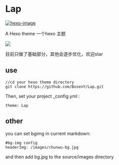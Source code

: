 # Lap


[![hexo-image]][hexo-url]

A Hexo theme
一个hexo 主题

![](http://owgraa3f3.bkt.clouddn.com/18-2-7/12524036.jpg)

目前只做了基础部分，其他会逐步优化，欢迎star

## use

```
//cd your hexo theme directory
git clone https://github.com/BosenY/Lap.git
```
Then, set your project _config.yml :

```
theme: Lap
```

## other

you can set bgimg in current markdown:

```
#bg-img config
headerImg: /images/chunwu-bg.jpg

```
and then add bg.jpg to the  source/images directory







[hexo-url]: http://hexo.io
[hexo-image]: https://img.shields.io/badge/hexo-%3E%3D%203.0-blue.svg
